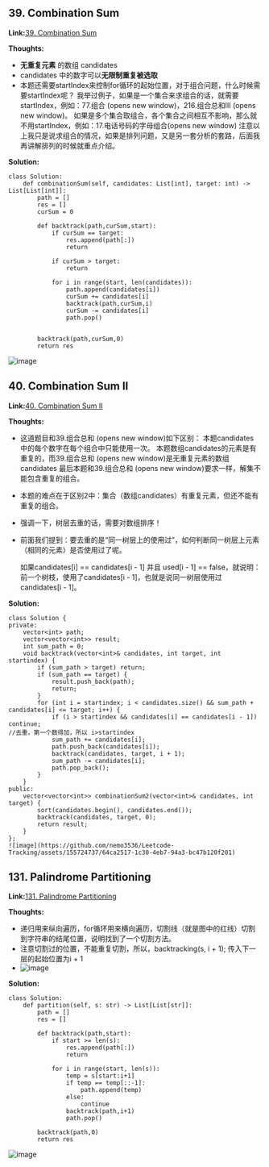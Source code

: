 ## 39. Combination Sum ##

**Link:**[39. Combination Sum](https://leetcode.com/problems/combination-sum/description/)

**Thoughts:**
  - **无重复元素** 的数组 candidates
  - candidates 中的数字可以**无限制重复被选取**
  - 本题还需要startIndex来控制for循环的起始位置，对于组合问题，什么时候需要startIndex呢？
    我举过例子，如果是一个集合来求组合的话，就需要startIndex，例如：77.组合 (opens new window)，216.组合总和III (opens new window)。
    如果是多个集合取组合，各个集合之间相互不影响，那么就不用startIndex，例如：17.电话号码的字母组合(opens new window)
    注意以上我只是说求组合的情况，如果是排列问题，又是另一套分析的套路，后面我再讲解排列的时候就重点介绍。

**Solution:**
```
class Solution:
    def combinationSum(self, candidates: List[int], target: int) -> List[List[int]]:
        path = []
        res = []
        curSum = 0

        def backtrack(path,curSum,start):
            if curSum == target:
                res.append(path[:])
                return
            
            if curSum > target:
                return
            
            for i in range(start, len(candidates)):
                path.append(candidates[i])
                curSum += candidates[i]
                backtrack(path,curSum,i)
                curSum -= candidates[i]
                path.pop()
                
        
        backtrack(path,curSum,0)
        return res
```
![image](https://user-images.githubusercontent.com/69004164/210285916-12ae97fb-32eb-48f3-a9b6-daa60b966899.png)

## 40. Combination Sum II ##

**Link:**[40. Combination Sum II](https://leetcode.com/problems/combination-sum-ii/description/)

**Thoughts:**
  - 这道题目和39.组合总和 (opens new window)如下区别：
    本题candidates 中的每个数字在每个组合中只能使用一次。
    本题数组candidates的元素是有重复的，而39.组合总和 (opens new window)是无重复元素的数组candidates
    最后本题和39.组合总和 (opens new window)要求一样，解集不能包含重复的组合。
  - 本题的难点在于区别2中：集合（数组candidates）有重复元素，但还不能有重复的组合。
  - 强调一下，树层去重的话，需要对数组排序！
  - 前面我们提到：要去重的是“同一树层上的使用过”，如何判断同一树层上元素（相同的元素）是否使用过了呢。

    如果candidates[i] == candidates[i - 1] 并且 used[i - 1] == false，就说明：前一个树枝，使用了candidates[i - 1]，也就是说同一树层使用过candidates[i - 1]。

**Solution:**
```
class Solution {
private:
    vector<int> path;
    vector<vector<int>> result;
    int sum_path = 0;
    void backtrack(vector<int>& candidates, int target, int startindex) {
        if (sum_path > target) return;
        if (sum_path == target) {
            result.push_back(path);
            return;
        }
        for (int i = startindex; i < candidates.size() && sum_path + candidates[i] <= target; i++) {
            if (i > startindex && candidates[i] == candidates[i - 1]) continue;
//去重，第一个数得加，所以 i>startindex
            sum_path += candidates[i];
            path.push_back(candidates[i]);
            backtrack(candidates, target, i + 1);
            sum_path -= candidates[i];
            path.pop_back();
        }
    }
public:
    vector<vector<int>> combinationSum2(vector<int>& candidates, int target) {
        sort(candidates.begin(), candidates.end()); 
        backtrack(candidates, target, 0);
        return result;       
    }
};
![image](https://github.com/nemo3536/Leetcode-Tracking/assets/155724737/64ca2517-1c30-4eb7-94a3-bc47b120f201)

```

## 131. Palindrome Partitioning ##

**Link:**[131. Palindrome Partitioning](https://leetcode.com/problems/palindrome-partitioning/description/)

**Thoughts:**
  - 递归用来纵向遍历，for循环用来横向遍历，切割线（就是图中的红线）切割到字符串的结尾位置，说明找到了一个切割方法。
  - 注意切割过的位置，不能重复切割，所以，backtracking(s, i + 1); 传入下一层的起始位置为i + 1
  - ![image](https://user-images.githubusercontent.com/69004164/210286227-aa44b8c5-ce8d-457c-b41c-35a37831cfb7.png)

**Solution:**
```
class Solution:
    def partition(self, s: str) -> List[List[str]]:
        path = []
        res = []

        def backtrack(path,start):
            if start >= len(s):
                res.append(path[:])
                return
            
            for i in range(start, len(s)):
                temp = s[start:i+1]
                if temp == temp[::-1]:
                    path.append(temp)
                else:
                    continue
                backtrack(path,i+1)
                path.pop()

        backtrack(path,0)
        return res
```
![image](https://user-images.githubusercontent.com/69004164/210286376-e6e19822-56ed-443a-91a3-28ec41fee1ca.png)
